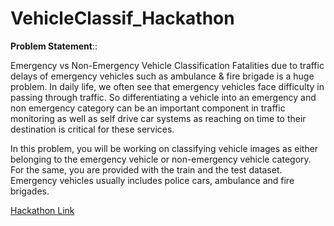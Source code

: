 # VehicleClassif_Hackathon

 **Problem Statement**::

Emergency vs Non-Emergency Vehicle Classification
Fatalities due to traffic delays of emergency vehicles such as ambulance & fire brigade is a huge problem. In daily life, we often see that emergency vehicles face difficulty in passing through traffic. So differentiating a vehicle into an emergency and non emergency category can be an important component in traffic monitoring as well as self drive car systems as reaching on time to their destination is critical for these services.

In this problem, you will be working on classifying vehicle images as either belonging to the emergency vehicle or non-emergency vehicle category. For the same, you are provided with the train and the test dataset. Emergency vehicles usually includes police cars, ambulance and fire brigades.

[Hackathon Link](https://datahack.analyticsvidhya.com/contest/janatahack-computer-vision-hackathon/#About)
